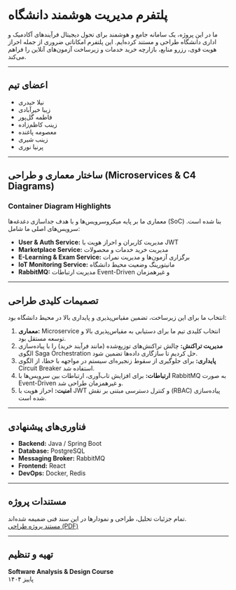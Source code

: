 #  پلتفرم مدیریت هوشمند دانشگاه 
ما در این پروژه، یک سامانه جامع و هوشمند برای تحول دیجیتال فرآیندهای آکادمیک و اداری دانشگاه طراحی و مستند کرده‌ایم.
این پلتفرم امکاناتی ضروری از جمله احراز هویت قوی، رزرو منابع، بازارچه خرید خدمات و زیرساخت آزمون‌های آنلاین را فراهم می‌کند.

---
##  اعضای تیم
- نیلا حیدری
- زیبا خیرآبادی
- فاطمه گل‌پور
- زینب کاظم‌زاده
- معصومه پاغنده
- زینب شیری
- پرنیا نوری

---

##  ساختار معماری و طراحی (Microservices & C4 Diagrams)

### Container Diagram Highlights
معماری ما بر پایه میکروسرویس‌ها و با هدف جداسازی دغدغه‌ها (SoC) بنا شده است. سرویس‌های اصلی ما شامل:

- **User & Auth Service:** مدیریت کاربران و احراز هویت با JWT  
- **Marketplace Service:** مدیریت خرید خدمات و محصولات  
- **E-Learning & Exam Service:** برگزاری آزمون‌ها و مدیریت نمرات  
- **IoT Monitoring Service:** مانیتورینگ وضعیت محیط دانشگاه  
- **RabbitMQ:** مدیریت ارتباطات Event-Driven و غیرهمزمان  

---

##  تصمیمات کلیدی طراحی
انتخاب ما برای این زیرساخت، تضمین مقیاس‌پذیری و پایداری بالا در محیط دانشگاه بود:

1. **معماری:** Microservice انتخاب کلیدی تیم ما برای دستیابی به مقیاس‌پذیری بالا و توسعه مستقل بود.  
2. **مدیریت تراکنش:** چالش تراکنش‌های توزیع‌شده (مانند فرآیند خرید) را با پیاده‌سازی الگوی Saga Orchestration حل کردیم تا سازگاری داده‌ها تضمین شود.  
3. **پایداری:** برای جلوگیری از سقوط زنجیره‌ای سیستم در مواجهه با خطا، از الگوی Circuit Breaker استفاده شد.  
4. **ارتباطات:** برای افزایش تاب‌آوری، ارتباطات بین سرویس‌ها با RabbitMQ به صورت Event-Driven و غیرهمزمان طراحی شد.  
5. **امنیت:** احراز هویت با JWT و کنترل دسترسی مبتنی بر نقش (RBAC) پیاده‌سازی شده است.  

---

##  فناوری‌های پیشنهادی 
- **Backend:** Java / Spring Boot  
- **Database:** PostgreSQL  
- **Messaging Broker:** RabbitMQ  
- **Frontend:** React  
- **DevOps:** Docker, Redis  

---

##  مستندات پروژه
تمام جزئیات تحلیل، طراحی و نمودارها در این سند فنی ضمیمه شده‌اند.  
 [مستند پروژه طراحی (PDF)](docs/مستند%20پروژه%20طراحی.pdf)

---

##  تهیه و تنظیم
**Software Analysis & Design Course**  
پاییز ۱۴۰۴
